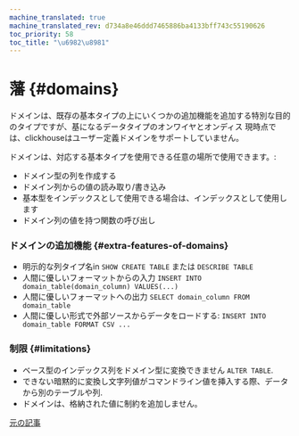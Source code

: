 ```yaml
---
machine_translated: true
machine_translated_rev: d734a8e46ddd7465886ba4133bff743c55190626
toc_priority: 58
toc_title: "\u6982\u8981"
---
```


# 藩 {#domains}

ドメインは、既存の基本タイプの上にいくつかの追加機能を追加する特別な目的のタイプですが、基になるデータタイプのオンワイヤとオンディス 現時点では、clickhouseはユーザー定義ドメインをサポートしていません。

ドメインは、対応する基本タイプを使用できる任意の場所で使用できます。:

-   ドメイン型の列を作成する
-   ドメイン列からの値の読み取り/書き込み
-   基本型をインデックスとして使用できる場合は、インデックスとして使用します
-   ドメイン列の値を持つ関数の呼び出し

### ドメインの追加機能 {#extra-features-of-domains}

-   明示的な列タイプ名in `SHOW CREATE TABLE` または `DESCRIBE TABLE`
-   人間に優しいフォーマットからの入力 `INSERT INTO domain_table(domain_column) VALUES(...)`
-   人間に優しいフォーマットへの出力 `SELECT domain_column FROM domain_table`
-   人間に優しい形式で外部ソースからデータをロードする: `INSERT INTO domain_table FORMAT CSV ...`

### 制限 {#limitations}

-   ベース型のインデックス列をドメイン型に変換できません `ALTER TABLE`.
-   できない暗黙的に変換し文字列値がコマンドライン値を挿入する際、データから別のテーブルや列.
-   ドメインは、格納された値に制約を追加しません。

[元の記事](https://clickhouse.tech/docs/en/data_types/domains/overview) <!--hide-->
